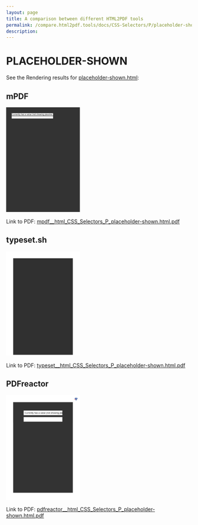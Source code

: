 ```yaml
---
layout: page
title: A comparison between different HTML2PDF tools
permalink: /compare.html2pdf.tools/docs/CSS-Selectors/P/placeholder-shown.md
description: 
---
```


# PLACEHOLDER-SHOWN

See the Rendering results for [placeholder-shown.html](/html/CSS%20Selectors/P/placeholder-shown.html):

## mPDF
![](mpdf__html_CSS_Selectors_P_placeholder-shown.html.png) 

Link to PDF: [mpdf__html_CSS_Selectors_P_placeholder-shown.html.pdf](mpdf__html_CSS_Selectors_P_placeholder-shown.html.pdf)

## typeset.sh
![](typeset__html_CSS_Selectors_P_placeholder-shown.html.png) 

Link to PDF: [typeset__html_CSS_Selectors_P_placeholder-shown.html.pdf](typeset__html_CSS_Selectors_P_placeholder-shown.html.pdf)

## PDFreactor
![](pdfreactor__html_CSS_Selectors_P_placeholder-shown.html.png) 

Link to PDF: [pdfreactor__html_CSS_Selectors_P_placeholder-shown.html.pdf](pdfreactor__html_CSS_Selectors_P_placeholder-shown.html.pdf)
